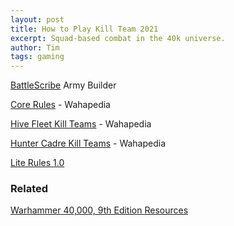 ```yaml
---
layout: post
title: How to Play Kill Team 2021
excerpt: Squad-based combat in the 40k universe.
author: Tim
tags: gaming
---
```


[BattleScribe](https://battlescribe.net/) Army Builder  

[Core Rules](https://wahapedia.ru/kill-team2/the-rules/core-rules/) - Wahapedia

[Hive Fleet Kill Teams](https://wahapedia.ru/kill-team2/kill-teams/hive-fleet/) - Wahapedia

[Hunter Cadre Kill Teams](https://wahapedia.ru/kill-team2/kill-teams/hunter-cadre/) - Wahapedia

[Lite Rules 1.0](/papers/KillTeam.pdf)

### Related
[Warhammer 40,000, 9th Edition Resources](/2020/05/31/warhammer.html)
